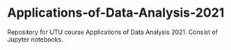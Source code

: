 # Applications-of-Data-Analysis-2021
Repository for UTU course Applications of Data Analysis 2021. Consist of Jupyter notebooks.
